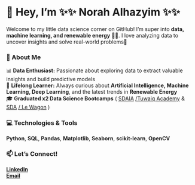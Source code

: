 
# 👋 Hey, I’m ✨✨ Norah Alhazyim ✨✨

Welcome to my little data science corner on GitHub! I’m super into **data, machine learning, and renewable energy** 🌱🌞. I love analyzing data to uncover insights and solve real-world problems🚀
 
### 🌟 About Me  
📊 **Data Enthusiast:** Passionate about exploring data to extract valuable insights and build predictive models  
🧠 **Lifelong Learner:** Always curious about **Artificial Intelligence, Machine Learning, Deep Learning**, and the latest trends in **Renewable Energy**  
🎓 **Graduated x2 Data Science Bootcamps** ( [SDAIA](https://sdaia.gov.sa/en/default.aspx) [/Tuwaiq Academy](https://tuwaiq.edu.sa/) & [SDA](https://sda.edu.sa/ar)  [/ Le Wagon](https://www.lewagon.com/) )

### 💻 Technologies & Tools  
**Python**, **SQL**, **Pandas**, **Matplotlib**, **Seaborn**, **scikit-learn**, **OpenCV**  

### 📫 Let’s Connect!  
[**LinkedIn**](https://www.linkedin.com/in/noura-yousef-alhazyim/)  
[**Email**](mailto:nouraalhazyim@gmail.com)  


<!---
Nouraalhazyim/Nouraalhazyim is a ✨ special ✨ repository because its `README.md` (this file) appears on your GitHub profile.
You can click the Preview link to take a look at your changes.
--->
